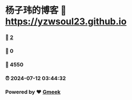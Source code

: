 # 杨子玮的博客 :link: https://yzwsoul23.github.io 
### :page_facing_up: [2](https://yzwsoul23.github.io/tag.html) 
### :speech_balloon: 0 
### :hibiscus: 4550 
### :alarm_clock: 2024-07-12 03:44:32 
### Powered by :heart: [Gmeek](https://github.com/Meekdai/Gmeek)
